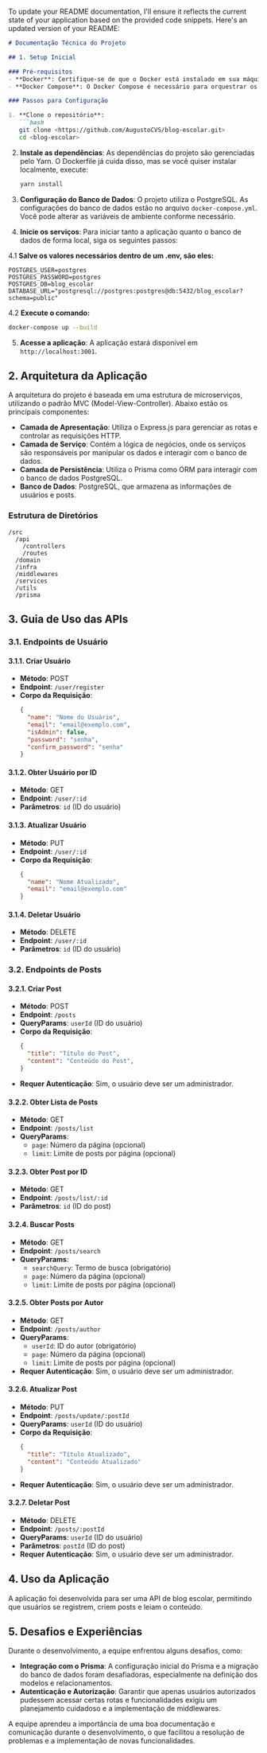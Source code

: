 To update your README documentation, I'll ensure it reflects the current state of your application based on the provided code snippets. Here's an updated version of your README:

```markdown:README.md
# Documentação Técnica do Projeto

## 1. Setup Inicial

### Pré-requisitos
- **Docker**: Certifique-se de que o Docker está instalado em sua máquina. Você pode baixar e instalar o Docker [aqui](https://www.docker.com/get-started).
- **Docker Compose**: O Docker Compose é necessário para orquestrar os serviços. Ele geralmente vem junto com a instalação do Docker.

### Passos para Configuração

1. **Clone o repositório**:
   ```bash
   git clone <https://github.com/AugustoCVS/blog-escolar.git>
   cd <blog-escolar>
   ```

2. **Instale as dependências**:
   As dependências do projeto são gerenciadas pelo Yarn. O Dockerfile já cuida disso, mas se você quiser instalar localmente, execute:
   ```bash
   yarn install
   ```

3. **Configuração do Banco de Dados**:
   O projeto utiliza o PostgreSQL. As configurações do banco de dados estão no arquivo `docker-compose.yml`. Você pode alterar as variáveis de ambiente conforme necessário.

4. **Inicie os serviços**:
   Para iniciar tanto a aplicação quanto o banco de dados de forma local, siga os seguintes passos:

  4.1 **Salve os valores necessários dentro de um .env, são eles:**

  ```plaintext
  POSTGRES_USER=postgres
  POSTGRES_PASSWORD=postgres
  POSTGRES_DB=blog_escolar
  DATABASE_URL="postgresql://postgres:postgres@db:5432/blog_escolar?schema=public"
  ```

  4.2 **Execute o comando:**

   ```bash
   docker-compose up --build
   ```

5. **Acesse a aplicação**:
   A aplicação estará disponível em `http://localhost:3001`.

## 2. Arquitetura da Aplicação

A arquitetura do projeto é baseada em uma estrutura de microserviços, utilizando o padrão MVC (Model-View-Controller). Abaixo estão os principais componentes:

- **Camada de Apresentação**: Utiliza o Express.js para gerenciar as rotas e controlar as requisições HTTP.
- **Camada de Serviço**: Contém a lógica de negócios, onde os serviços são responsáveis por manipular os dados e interagir com o banco de dados.
- **Camada de Persistência**: Utiliza o Prisma como ORM para interagir com o banco de dados PostgreSQL.
- **Banco de Dados**: PostgreSQL, que armazena as informações de usuários e posts.

### Estrutura de Diretórios

```
/src
  /api
    /controllers
    /routes
  /domain
  /infra
  /middlewares
  /services
  /utils
  /prisma
```

## 3. Guia de Uso das APIs

### 3.1. Endpoints de Usuário

#### 3.1.1. Criar Usuário
- **Método**: POST
- **Endpoint**: `/user/register`
- **Corpo da Requisição**:
  ```json
  {
    "name": "Nome do Usuário",
    "email": "email@exemplo.com",
    "isAdmin": false,
    "password": "senha",
    "confirm_password": "senha"
  }
  ```

#### 3.1.2. Obter Usuário por ID
- **Método**: GET
- **Endpoint**: `/user/:id`
- **Parâmetros**: `id` (ID do usuário)

#### 3.1.3. Atualizar Usuário
- **Método**: PUT
- **Endpoint**: `/user/:id`
- **Corpo da Requisição**:
  ```json
  {
    "name": "Nome Atualizado",
    "email": "email@exemplo.com"
  }
  ```

#### 3.1.4. Deletar Usuário
- **Método**: DELETE
- **Endpoint**: `/user/:id`
- **Parâmetros**: `id` (ID do usuário)

### 3.2. Endpoints de Posts

#### 3.2.1. Criar Post
- **Método**: POST
- **Endpoint**: `/posts`
- **QueryParams**: `userId` (ID do usuário)
- **Corpo da Requisição**:
  ```json
  {
    "title": "Título do Post",
    "content": "Conteúdo do Post",
  }
  ```
- **Requer Autenticação**: Sim, o usuário deve ser um administrador.

#### 3.2.2. Obter Lista de Posts
- **Método**: GET
- **Endpoint**: `/posts/list`
- **QueryParams**:
  - `page`: Número da página (opcional)
  - `limit`: Limite de posts por página (opcional)

#### 3.2.3. Obter Post por ID
- **Método**: GET
- **Endpoint**: `/posts/list/:id`
- **Parâmetros**: `id` (ID do post)

#### 3.2.4. Buscar Posts
- **Método**: GET
- **Endpoint**: `/posts/search`
- **QueryParams**:
  - `searchQuery`: Termo de busca (obrigatório)
  - `page`: Número da página (opcional)
  - `limit`: Limite de posts por página (opcional)

#### 3.2.5. Obter Posts por Autor
- **Método**: GET
- **Endpoint**: `/posts/author`
- **QueryParams**:
  - `userId`: ID do autor (obrigatório)
  - `page`: Número da página (opcional)
  - `limit`: Limite de posts por página (opcional)
- **Requer Autenticação**: Sim, o usuário deve ser um administrador.

#### 3.2.6. Atualizar Post
- **Método**: PUT
- **Endpoint**: `/posts/update/:postId`
- **QueryParams**: `userId` (ID do usuário)
- **Corpo da Requisição**:
  ```json
  {
    "title": "Título Atualizado",
    "content": "Conteúdo Atualizado"
  }
  ```
- **Requer Autenticação**: Sim, o usuário deve ser um administrador.

#### 3.2.7. Deletar Post
- **Método**: DELETE
- **Endpoint**: `/posts/:postId`
- **QueryParams**: `userId` (ID do usuário)
- **Parâmetros**: `postId` (ID do post)
- **Requer Autenticação**: Sim, o usuário deve ser um administrador.

## 4. Uso da Aplicação

A aplicação foi desenvolvida para ser uma API de blog escolar, permitindo que usuários se registrem, criem posts e leiam o conteúdo.

## 5. Desafios e Experiências

Durante o desenvolvimento, a equipe enfrentou alguns desafios, como:

- **Integração com o Prisma**: A configuração inicial do Prisma e a migração do banco de dados foram desafiadoras, especialmente na definição dos modelos e relacionamentos.
- **Autenticação e Autorização**: Garantir que apenas usuários autorizados pudessem acessar certas rotas e funcionalidades exigiu um planejamento cuidadoso e a implementação de middlewares.

A equipe aprendeu a importância de uma boa documentação e comunicação durante o desenvolvimento, o que facilitou a resolução de problemas e a implementação de novas funcionalidades.
```
